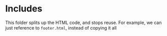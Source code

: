 # Includes

This folder splits up the HTML code, and stops reuse.
For example, we can just reference to `footer.html`, instead of copying it all

